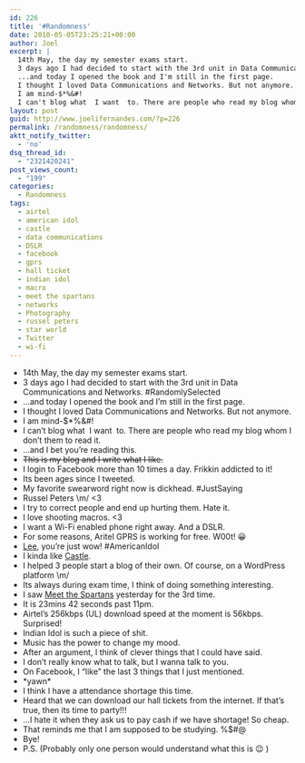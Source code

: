 ```yaml
---
id: 226
title: '#Randomness'
date: 2010-05-05T23:25:21+00:00
author: Joel
excerpt: |
  14th May, the day my semester exams start.
  3 days ago I had decided to start with the 3rd unit in Data Communications and Networks. #RandomlySelected
  ...and today I opened the book and I'm still in the first page.
  I thought I loved Data Communications and Networks. But not anymore.
  I am mind-$*%&#!
  I can't blog what  I want  to. There are people who read my blog whom I don't them to read it.
layout: post
guid: http://www.joelifernandes.com/?p=226
permalink: /randomness/randomness/
aktt_notify_twitter:
  - 'no'
dsq_thread_id:
  - "2321420241"
post_views_count:
  - "199"
categories:
  - Randomness
tags:
  - airtel
  - american idol
  - castle
  - data communications
  - DSLR
  - facebook
  - gprs
  - hall ticket
  - indian idol
  - macro
  - meet the spartans
  - networks
  - Photography
  - russel peters
  - star world
  - Twitter
  - wi-fi
---
```

  * 14th May, the day my semester exams start.
  * 3 days ago I had decided to start with the 3rd unit in Data Communications and Networks. #RandomlySelected
  * &#8230;and today I opened the book and I&#8217;m still in the first page.
  * I thought I loved Data Communications and Networks. But not anymore.
  * I am mind-$*%&#!
  * I can&#8217;t blog what  I want  to. There are people who read my blog whom I don&#8217;t them to read it.
  * &#8230;and I bet you&#8217;re reading this.
  * <span style="text-decoration: line-through;">This is my blog and I write what I like.</span>
  * I login to Facebook more than 10 times a day. Frikkin addicted to it!
  * Its been ages since I tweeted.
  * My favorite swearword right now is dickhead. #JustSaying
  * Russel Peters \m/ <3
  * I try to correct people and end up hurting them. Hate it.
  * I love shooting macros. <3
  * I want a Wi-Fi enabled phone right away. And a DSLR.
  * For some reasons, Aritel GPRS is working for free. W00t! 😀
  * <a href="http://www.americanidol.com/contestants/season_9/lee_dewyze/" target="_blank">Lee</a>, you&#8217;re just wow! #AmericanIdol
  * I kinda like <a href="http://en.wikipedia.org/wiki/Castle_(TV_series)" target="_blank">Castle</a>.
  * I helped 3 people start a blog of their own. Of course, on a WordPress platform \m/
  * Its always during exam time, I think of doing something interesting.
  * I saw <a href="http://www.imdb.com/title/tt1073498/" target="_blank">Meet the Spartans</a> yesterday for the 3rd time.
  * It is 23mins 42 seconds past 11pm.
  * Airtel&#8217;s 256kbps (UL) download speed at the moment is 56kbps. Surprised!
  * Indian Idol is such a piece of shit.
  * Music has the power to change my mood.
  * After an argument, I think of clever things that I could have said.
  * I don&#8217;t really know what to talk, but I wanna talk to you.
  * On Facebook, I &#8220;like&#8221; the last 3 things that I just mentioned.
  * \*yawn\*
  * I think I have a attendance shortage this time.
  * Heard that we can download our hall tickets from the internet. If that&#8217;s true, then its time to party!!!
  * &#8230;I hate it when they ask us to pay cash if we have shortage! So cheap.
  * That reminds me that I am supposed to be studying. %$#@
  * Bye!
  * P.S. (Probably only one person would understand what this is 😉 )